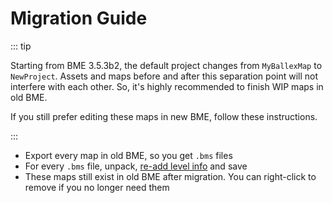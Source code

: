 # Migration Guide

::: tip

Starting from BME 3.5.3b2, the default project changes from `MyBallexMap` to `NewProject`. Assets and maps before and after this separation point will not interfere with each other. So, it's highly recommended to finish WIP maps in old BME.

If you still prefer editing these maps in new BME, follow these instructions.

:::

- Export every map in old BME, so you get `.bms` files
- For every `.bms` file, unpack, [re-add level info](/en/start/basic-operation.md#create-level-info) and save
- These maps still exist in old BME after migration. You can right-click to remove if you no longer need them
